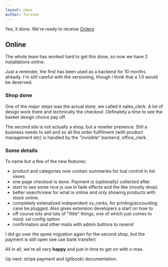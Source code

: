 ```yaml
---
layout: news
author: Torsten
---
```


Yes, it done. We're ready to receive [Orders](http://auringostaitaan.fi)

## Online

The whole team has worked hard to get this done, so now we have 2 installations online.

Just a reminder, the first has been used as a backend for 10 months already. 
I'm still careful with the versioning, though i think that a 1.0 would be deserved.

### Shop done

One of the major steps was the actual store, we called it sales_clerk. 
A lot of design work there and technically the checkout.
Definately a time to see the basket design choice pay off.

The second site is not actually a shop, but a reseller presence. Still a buisness needs to sell and so all the 
order fullfilment (with product management etc) is handled by the "invisible" backend, office_clerk.

### Some details

To name but a few of the new features:

- product and categories now contain summaries for toal control in list views. 
- one page checkout is done. Payment is (optionally) collected after.
- start to see some nice js use in fade effects and the like (mostly shop)
- better search/view for what is online and only showing products with stock online.
- completely extenalized independent xx_cerks, for printing/accounting cane be plugged. Also gives extension developers a start on how to
- off course lots and lots of "little" things, one of which just comes to mind: ssl config option
- confirmation and other mails with admin buttons to resend

I did go over the spree migration again for the second shop, but the payment is still open (we use bank transfer)

All in all, we're all very **happy** and just in time to get on with x-mas.

Up next: stripe payment and (gitbook) documentation.